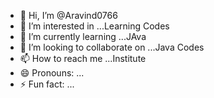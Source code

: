 - 👋 Hi, I’m @Aravind0766
- 👀 I’m interested in ...Learning Codes
- 🌱 I’m currently learning ...JAva
- 💞️ I’m looking to collaborate on ...Java Codes
- 📫 How to reach me ...Institute
- 😄 Pronouns: ...
- ⚡ Fun fact: ...

<!---
Aravind0766/Aravind0766 is a ✨ special ✨ repository because its `README.md` (this file) appears on your GitHub profile.
You can click the Preview link to take a look at your changes.
--->
